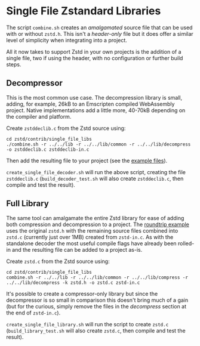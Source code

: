 # Single File Zstandard Libraries

The script `combine.sh` creates an _amalgamated_ source file that can be used with or without `zstd.h`. This isn't a _header-only_ file but it does offer a similar level of simplicity when integrating into a project.

All it now takes to support Zstd in your own projects is the addition of a single file, two if using the header, with no configuration or further build steps.

Decompressor
------------

This is the most common use case. The decompression library is small, adding, for example, 26kB to an Emscripten compiled WebAssembly project. Native implementations add a little more, 40-70kB depending on the compiler and platform.

Create `zstddeclib.c` from the Zstd source using:
```
cd zstd/contrib/single_file_libs
./combine.sh -r ../../lib -r ../../lib/common -r ../../lib/decompress -o zstddeclib.c zstddeclib-in.c
```
Then add the resulting file to your project (see the [example files](examples)).

`create_single_file_decoder.sh` will run the above script, creating the file `zstddeclib.c` (`build_decoder_test.sh` will also create `zstddeclib.c`, then compile and test the result).

Full Library
------------

The same tool can amalgamate the entire Zstd library for ease of adding both compression and decompression to a project. The [roundtrip example](examples/roundtrip.c) uses the original `zstd.h` with the remaining source files combined into `zstd.c` (currently just over 1MB) created from `zstd-in.c`. As with the standalone decoder the most useful compile flags have already been rolled-in and the resulting file can be added to a project as-is.

Create `zstd.c` from the Zstd source using:
```
cd zstd/contrib/single_file_libs
combine.sh -r ../../lib -r ../../lib/common -r ../../lib/compress -r ../../lib/decompress -k zstd.h -o zstd.c zstd-in.c
```
It's possible to create a compressor-only library but since the decompressor is so small in comparison this doesn't bring much of a gain (but for the curious, simply remove the files in the _decompress_ section at the end of `zstd-in.c`).

`create_single_file_library.sh` will run the script to create `zstd.c` (`build_library_test.sh` will also create `zstd.c`, then compile and test the result).
